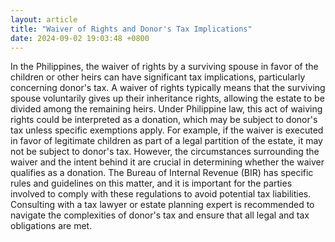 ```yaml
---
layout: article
title: "Waiver of Rights and Donor's Tax Implications"
date: 2024-09-02 19:03:48 +0800
---
```


<p>In the Philippines, the waiver of rights by a surviving spouse in favor of the children or other heirs can have significant tax implications, particularly concerning donor's tax. A waiver of rights typically means that the surviving spouse voluntarily gives up their inheritance rights, allowing the estate to be divided among the remaining heirs. Under Philippine law, this act of waiving rights could be interpreted as a donation, which may be subject to donor's tax unless specific exemptions apply. For example, if the waiver is executed in favor of legitimate children as part of a legal partition of the estate, it may not be subject to donor's tax. However, the circumstances surrounding the waiver and the intent behind it are crucial in determining whether the waiver qualifies as a donation. The Bureau of Internal Revenue (BIR) has specific rules and guidelines on this matter, and it is important for the parties involved to comply with these regulations to avoid potential tax liabilities. Consulting with a tax lawyer or estate planning expert is recommended to navigate the complexities of donor's tax and ensure that all legal and tax obligations are met.</p>